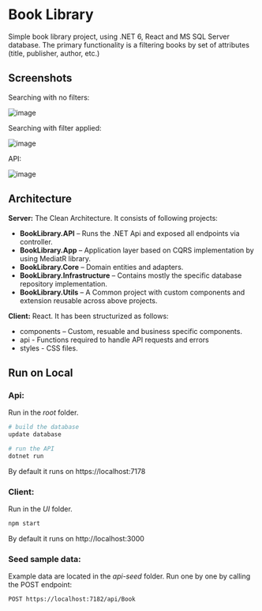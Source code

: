 
# Book Library

Simple book library project, using .NET 6, React and MS SQL Server database. The primary functionality is a filtering books by set of attributes (title, publisher, author, etc.)


## Screenshots

Searching with no filters:

![image](https://user-images.githubusercontent.com/12186634/206858765-0f2ce44e-84f6-4e14-9722-c47135a1db2d.png)

Searching with filter applied:

![image](https://user-images.githubusercontent.com/12186634/206859300-9eb7a2ea-ca8c-406a-b095-824c022a9f79.png)

API:

![image](https://user-images.githubusercontent.com/12186634/206859334-2fce3d7f-7112-4b5d-a947-401a579786bb.png)
## Architecture

**Server:** The Clean Architecture. It consists of following projects:
- **BookLibrary.API** – Runs the .NET Api and exposed all endpoints via controller.
- **BookLibrary.App** – Application layer based on CQRS implementation by using MediatR library. 
- **BookLibrary.Core** – Domain entities and adapters.
- **BookLibrary.Infrastructure** – Contains mostly the specific database repository implementation.
- **BookLibrary.Utils** – A Common project with custom components and extension reusable across above projects.

**Client:** React. It has been structurized as follows:

- components – Custom, resuable and business specific components.
- api - Functions required to handle API requests and errors
- styles - CSS files.


## Run on Local
### Api:

Run in the *root* folder.

```bash
# build the database
update database
```


```bash
# run the API
dotnet run
```

By default it runs on https://localhost:7178


### Client:

Run in the *UI* folder.

```bash
npm start
```

By default it runs on http://localhost:3000

### Seed sample data:

Example data are located in the *api-seed* folder. Run one by one by calling the POST endpoint:
```curl
POST https://localhost:7182/api/Book
```
